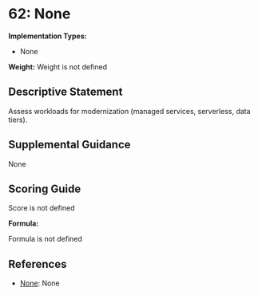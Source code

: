 # 62: None

**Implementation Types:**

- None

**Weight:** Weight is not defined

## Descriptive Statement

Assess workloads for modernization (managed services, serverless, data tiers).

## Supplemental Guidance

None

## Scoring Guide

Score is not defined

**Formula:**

Formula is not defined

## References

- [None](None): None

